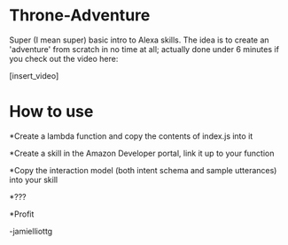 # Throne-Adventure

Super (I mean super) basic intro to Alexa skills. The idea is to create an 'adventure' from scratch in no time at all; actually done under 6 minutes if you check out the video here:

[insert_video]

# How to use

*Create a lambda function and copy the contents of index.js into it

*Create a skill in the Amazon Developer portal, link it up to your function

*Copy the interaction model (both intent schema and sample utterances) into your skill

*???

*Profit

-jamielliottg

